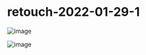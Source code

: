# retouch-2022-01-29-1

![image](https://user-images.githubusercontent.com/1501327/151654222-6af11549-c935-40a4-b9d2-e9f96817dc9e.png)

![image](https://user-images.githubusercontent.com/1501327/151654248-a7a377aa-b6ae-41bc-9e44-b45a93097c1a.png)
